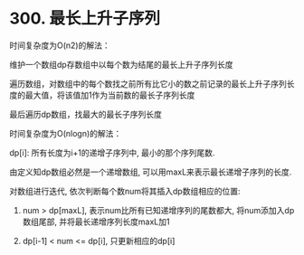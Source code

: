 # 300. 最长上升子序列

时间复杂度为O(n2)的解法：

维护一个数组dp存数组中以每个数为结尾的最长上升子序列长度

遍历数组，对数组中的每个数找之前所有比它小的数之前记录的最长上升子序列长度的最大值，将该值加1作为当前数的最长子序列长度

最后遍历dp数组，找最大的最长子序列长度

时间复杂度为O(nlogn)的解法：

dp[i]: 所有长度为i+1的递增子序列中, 最小的那个序列尾数.
 
由定义知dp数组必然是一个递增数组, 可以用maxL来表示最长递增子序列的长度.

对数组进行迭代, 依次判断每个数num将其插入dp数组相应的位置:

1. num > dp[maxL], 表示num比所有已知递增序列的尾数都大, 将num添加入dp数组尾部, 并将最长递增序列长度maxL加1

2. dp[i-1] < num <= dp[i], 只更新相应的dp[i]

